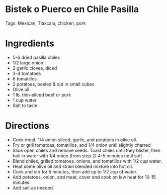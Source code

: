 # Bistek o Puerco en Chile Pasilla

Tags: Mexican, Tlaxcala, chicken, pork

# Ingredients

- 5-6 dried pasilla chiles
- 1/2 large onion
- 2 garlic cloves, diced
- 3-4 tomatoes
- 6 tomatillos
- 2 potatoes, peeled & cut in small cubes
- Olive oil
- 1 lb. thin-sliced beef or pork
- 1 cup water
- Salt to taste

# Directions

- Cook meat, 1/4 onion sliced, garlic, and potatoes in olive oil.
- Fry or grill tomatoes, tomatillos, and 1/4 onion until slightly charred
- Slice open chiles and remove seeds. Toast chiles until they blister, then boil in water with 1/4 onion (from step 2) 4-5 minutes until soft.
- Blend chiles, grilled tomatoes, onions, and tomatillos with 1/2 cup water.
- Heat some olive oil and strain blended mixture into hot oil.
- Cook and stir for 5 minutes, then add up to 1/2 cup of water.
- Add potatoes, onion, and meat, cover and cook on low heat for 10-15 minutes.
- Add salt as needed.